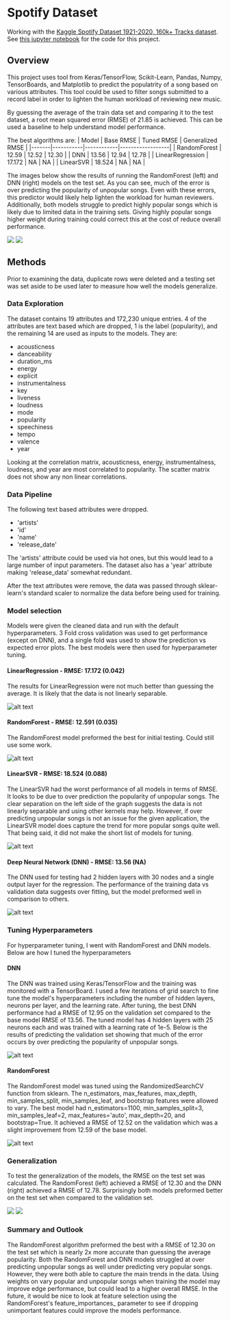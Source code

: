 # Spotify Dataset
Working with the [Kaggle Spotify Dataset 1921-2020, 160k+ Tracks dataset](https://www.kaggle.com/yamaerenay/spotify-dataset-19212020-160k-tracks). See [this jupyter notebook](Data-exploration-and-regression.ipynb) for the code for this project.

## Overview
This project uses tool from Keras/TensorFlow, Scikit-Learn, Pandas, Numpy, TensorBoards, and Matplotlib to predict the populatrity of a song based on various attributes. This tool could be used to filter songs submitted to a record label in order to lighten the human workload of reviewing new music.

By guessing the average of the train data set and comparing it to the test dataset, a root mean squared error (RMSE) of 21.85 is achieved. This can be used a baseline to help understand model performance.

The best algorithms are:
| Model | Base RMSE | Tuned RMSE | Generalized RMSE |
|-------|-----------|------------|------------------|
| RandomForest | 12.59 | 12.52 | 12.30 |
| DNN | 13.56 | 12.94 | 12.78 |
| LinearRegression | 17.172 | NA | NA |
| LinearSVR | 18.524 | NA | NA |

The images below show the results of running the RandomForest (left) and DNN (right) models on the test set. As you can see, much of the error is over predicting the popularity of unpopular songs. Even with these errors, this predictor would likely help lighten the workload for human reviewers. Additionally, both models struggle to predict highly popular songs which is likely due to limited data in the training sets. Giving highly popular songs higher weight during training could correct this at the cost of reduce overall performance.

![](rand_forest_reg_gen.png)
![](dnn_gen.png)

## Methods
Prior to examining the data, duplicate rows were deleted and a testing set was set aside to be used later to measure how well the models generalize. 

### Data Exploration
The dataset contains 19 attributes and 172,230 unique entries. 4 of the attributes are text based which are dropped, 1 is the label (popularity), and the remaining 14 are used as inputs to the models. They are:
- acousticness    
- danceability    
- duration_ms     
- energy          
- explicit        
- instrumentalness
- key             
- liveness        
- loudness        
- mode            
- popularity      
- speechiness     
- tempo           
- valence         
- year   

Looking at the correlation matrix, acousticness, energy, instrumentalness, loudness, and year are most correlated to popularity. The scatter matrix does not show any non linear correlations.

### Data Pipeline
The following text based attributes were dropped.
- 'artists'
- 'id'
- 'name'
- 'release_date'

The 'artists' attribute could be used via hot ones, but this would lead to a large number of input parameters. The dataset also has a 'year' attribute making 'release_data' somewhat redundant. 

After the text attributes were remove, the data was passed through sklear-learn's standard scaler to normalize the data before being used for training.

### Model selection 
Models were given the cleaned data and run with the default hyperparameters. 3 Fold cross validation was used to get performance (except on DNN), and a single fold was used to show the prediction vs expected error plots. The best models were then used for hyperparameter tuning.

#### LinearRegression - RMSE: 17.172 (0.042)
The results for LinearRegression were not much better than guessing the average. It is likely that the data is not linearly separable.

![alt text](linear_reg.png)


#### RandomForest - RMSE: 12.591 (0.035)
The RandomForest model preformed the best for initial testing. Could still use some work. 

![alt text](rand_forest_reg.png)

#### LinearSVR - RMSE: 18.524 (0.088)
The LinearSVR had the worst performance of all models in terms of RMSE. It looks to be due to over prediction the popularity of unpopular songs. The clear separation on the left side of the graph suggests the data is not linearly separable and using other kernels may help. However, if over predicting unpopular songs is not an issue for the given application, the LinearSVR model does capture the trend for more popular songs quite well. That being said, it did not make the short list of models for tuning.

![alt text](svr.png)

#### Deep Neural Network (DNN) - RMSE: 13.56 (NA)
The DNN used for testing had 2 hidden layers with 30 nodes and a single output layer for the regression. The performance of the training data vs validation data suggests over fitting, but the model preformed well in comparison to others. 

![alt text](DNN.png)

### Tuning Hyperparameters
For hyperparameter tuning, I went with RandomForest and DNN models. Below are how I tuned the hyperparameters

#### DNN
The DNN was trained using Keras/TensorFlow and the training was monitored with a TensorBoard. I used a few iterations of grid search to fine tune the model's hyperparameters including the number of hidden layers, neurons per layer, and the learning rate. After tuning, the best DNN performance had a RMSE of 12.95 on the validation set compared to the base model RMSE of 13.56. The tuned model has 4 hidden layers with 25 neurons each and was trained with a learning rate of 1e-5. Below is the results of predicting the validation set showing that much of the error occurs by over predicting the popularity of unpopular songs.

![alt text](DNN_tuned.png)

#### RandomForest
The RandomForest model was tuned using the RandomizedSearchCV function from sklearn. The n_estimators, max_features, max_depth, min_samples_split, min_samples_leaf, and bootstrap features were allowed to vary. The best model had n_estimators=1100, min_samples_split=3, min_samples_leaf=2, max_features='auto', max_depth=20, and bootstrap=True. It achieved a RMSE of 12.52 on the validation which was a slight improvement from 12.59 of the base model.

![alt text](rand_forest_reg_tuning.png)

### Generalization 

To test the generalization of the models, the RMSE on the test set was calculated. The RandomForest (left) achieved a RMSE of 12.30 and the DNN (right) achieved a RMSE of 12.78. Surprisingly both models preformed better on the test set when compared to the validation set. 

![](rand_forest_reg_gen.png)
![](dnn_gen.png)

### Summary and Outlook
The RandomForest algorithm preformed the best with a RMSE of 12.30 on the test set which is nearly 2x more accurate than guessing the average popularity. Both the RandomForest and DNN models struggled at over predicting unpopular songs as well under predicting very popular songs. However, they were both able to capture the main trends in the data. Using weights on vary popular and unpopular songs when training the model may improve edge performance, but could lead to a higher overall RMSE. In the future, it would be nice to look at feature selection using the RandomForest's feature_importances_ parameter to see if dropping unimportant features could improve the models performance. 
